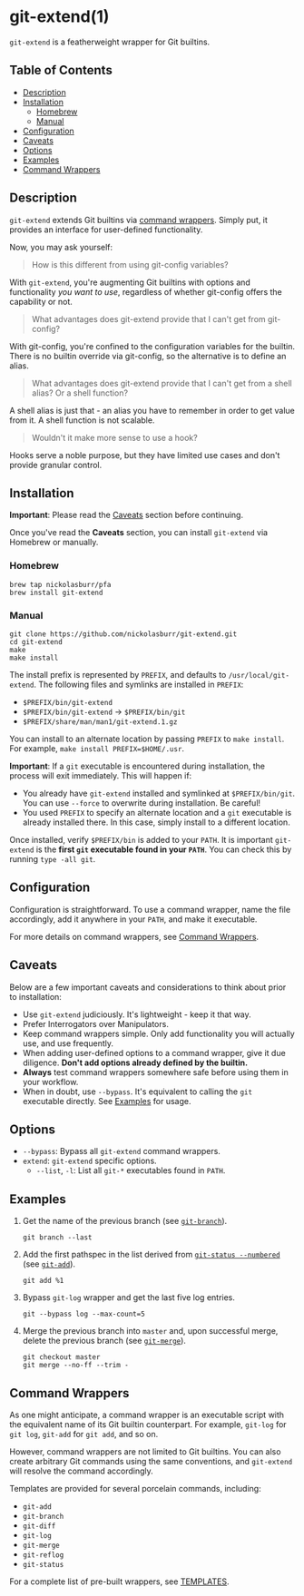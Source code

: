 # git-extend(1)

`git-extend` is a featherweight wrapper for Git builtins.

## Table of Contents

- [Description](#description)
- [Installation](#installation)
  + [Homebrew](#homebrew)
  + [Manual](#manual)
- [Configuration](#configuration)
- [Caveats](#caveats)
- [Options](#options)
- [Examples](#examples)
- [Command Wrappers](#command-wrappers)

## Description

`git-extend` extends Git builtins via [command wrappers](#command-wrappers). Simply put, it provides an interface for user-defined functionality.

Now, you may ask yourself:

> How is this different from using git-config variables?

With `git-extend`, you're augmenting Git builtins with options and functionality _you want to use_, regardless of whether git-config offers the capability or not.

> What advantages does git-extend provide that I can't get from git-config?

With git-config, you're confined to the configuration variables for the builtin. There is no builtin override via git-config, so the alternative is to define an alias.

> What advantages does git-extend provide that I can't get from a shell alias? Or a shell function?

A shell alias is just that - an alias you have to remember in order to get value from it. A shell function is not scalable.

> Wouldn't it make more sense to use a hook?

Hooks serve a noble purpose, but they have limited use cases and don't provide granular control.

## Installation

<strong>Important</strong>: Please read the [Caveats](#caveats) section before continuing.

Once you've read the **Caveats** section, you can install `git-extend` via Homebrew or manually.

### Homebrew

```
brew tap nickolasburr/pfa
brew install git-extend
```

### Manual

```
git clone https://github.com/nickolasburr/git-extend.git
cd git-extend
make
make install
```

The install prefix is represented by `PREFIX`, and defaults to `/usr/local/git-extend`. The following files and symlinks are installed in `PREFIX`:

+ `$PREFIX/bin/git-extend`
+ `$PREFIX/bin/git-extend` -> `$PREFIX/bin/git`
+ `$PREFIX/share/man/man1/git-extend.1.gz`

You can install to an alternate location by passing `PREFIX` to `make install`. For example, `make install PREFIX=$HOME/.usr`.

<strong>Important</strong>: If a `git` executable is encountered during installation, the process will exit immediately. This will happen if:

+ You already have `git-extend` installed and symlinked at `$PREFIX/bin/git`. You can use `--force` to overwrite during installation. Be careful!
+ You used `PREFIX` to specify an alternate location and a `git` executable is already installed there. In this case, simply install to a different location.

Once installed, verify `$PREFIX/bin` is added to your `PATH`. It is important `git-extend` is the **first `git` executable found in your `PATH`**. You can check this by running `type -all git`.

## Configuration

Configuration is straightforward. To use a command wrapper, name the file accordingly, add it anywhere in your `PATH`, and make it executable.

For more details on command wrappers, see [Command Wrappers](#command-wrappers).

## Caveats

Below are a few important caveats and considerations to think about prior to installation:

+ Use `git-extend` judiciously. It's lightweight - keep it that way.
+ Prefer Interrogators over Manipulators.
+ Keep command wrappers simple. Only add functionality you will actually use, and use frequently.
+ When adding user-defined options to a command wrapper, give it due diligence. **Don't add options already defined by the builtin.**
+ **Always** test command wrappers somewhere safe before using them in your workflow.
+ When in doubt, use `--bypass`. It's equivalent to calling the `git` executable directly. See [Examples](#examples) for usage.

## Options

+ `--bypass`: Bypass all `git-extend` command wrappers.
+ `extend`: `git-extend` specific options.
  - `--list`, `-l`: List all `git-*` executables found in `PATH`.

## Examples

1. Get the name of the previous branch (see [`git-branch`](https://github.com/nickolasburr/git-extend/blob/master/templates/git-branch)).

    ```
    git branch --last
    ```

2. Add the first pathspec in the list derived from [`git-status --numbered`](https://github.com/nickolasburr/git-extend/blob/master/templates/git-status#L19-L36) (see [`git-add`](https://github.com/nickolasburr/git-extend/blob/master/templates/git-add)).

    ```
    git add %1
    ```

3. Bypass `git-log` wrapper and get the last five log entries.

    ```
    git --bypass log --max-count=5
    ```

4. Merge the previous branch into `master` and, upon successful merge, delete the previous branch (see [`git-merge`](https://github.com/nickolasburr/git-extend/blob/master/templates/git-merge)).

    ```
    git checkout master
    git merge --no-ff --trim -
    ```

## Command Wrappers

As one might anticipate, a command wrapper is an executable script with the equivalent name of its Git builtin counterpart. For example, `git-log` for `git log`, `git-add` for `git add`, and so on.

However, command wrappers are not limited to Git builtins. You can also create arbitrary Git commands using the same conventions, and `git-extend` will resolve the command accordingly.

Templates are provided for several porcelain commands, including:

+ `git-add`
+ `git-branch`
+ `git-diff`
+ `git-log`
+ `git-merge`
+ `git-reflog`
+ `git-status`

For a complete list of pre-built wrappers, see [TEMPLATES](https://github.com/nickolasburr/git-extend/blob/master/TEMPLATES.md).
